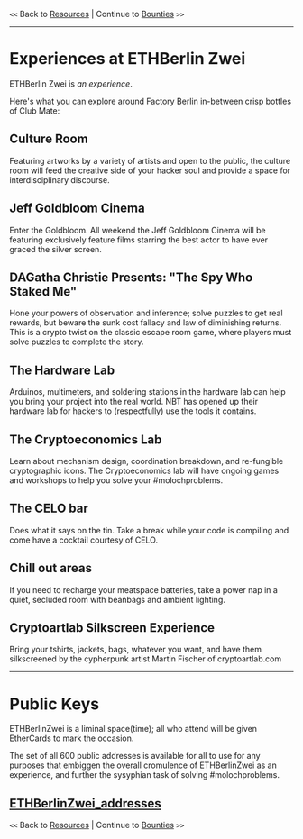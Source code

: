 `<<` Back to [Resources](./resources.md) | Continue to [Bounties](./bounties.md) `>>`

---

# Experiences at ETHBerlin Zwei

ETHBerlin Zwei is _an experience_.

Here's what you can explore around Factory Berlin in-between crisp bottles of Club Mate:

## Culture Room
Featuring artworks by a variety of artists and open to the public, the culture room will feed the creative side of your hacker soul and provide a space for interdisciplinary discourse.

## Jeff Goldbloom Cinema
Enter the Goldbloom. All weekend the Jeff Goldbloom Cinema will be featuring exclusively feature films starring the best actor to have ever graced the silver screen.

## DAGatha Christie Presents: "The Spy Who Staked Me"
Hone your powers of observation and inference; solve puzzles to get real rewards, but beware the sunk cost fallacy and law of diminishing returns. This is a crypto twist on the classic escape room game, where players must solve puzzles to complete the story.  

## The Hardware Lab
Arduinos, multimeters, and soldering stations in the hardware lab can help you bring your project into the real world. NBT has opened up their hardware lab for hackers to (respectfully) use the tools it contains.

## The Cryptoeconomics Lab
Learn about mechanism design, coordination breakdown, and re-fungible cryptographic icons. The Cryptoeconomics lab will have ongoing games and workshops to help you solve your #molochproblems.

## The CELO bar
Does what it says on the tin. Take a break while your code is compiling and come have a cocktail courtesy of CELO.

## Chill out areas
If you need to recharge your meatspace batteries, take a power nap in a quiet, secluded room with beanbags and ambient lighting.  

## Cryptoartlab Silkscreen Experience
Bring your tshirts, jackets, bags, whatever you want, and have them silkscreened by the cypherpunk artist Martin Fischer of cryptoartlab.com

---

# Public Keys
ETHBerlinZwei is a liminal space(time); all who attend will be given EtherCards to mark the occasion.

The set of all 600 public addresses is available for all to use for any purposes that embiggen the overall cromulence of ETHBerlinZwei as an experience, and further the sysyphian task of solving #molochproblems.

[ETHBerlinZwei_addresses](./resources/ethberlin_2019_addresses.txt)
---

`<<` Back to [Resources](./resources.md) | Continue to [Bounties](./bounties.md) `>>`
